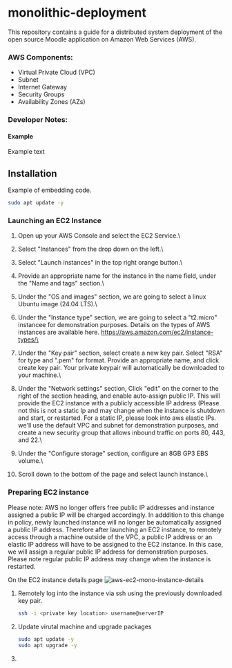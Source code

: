 # monolithic-deployment
This repository contains a guide for a distributed system deployment of the open source Moodle application on Amazon Web Services (AWS).

### AWS Components:
- Virtual Private Cloud (VPC)
- Subnet
- Internet Gateway
- Security Groups
- Availability Zones (AZs)

### Developer Notes:
#### Example
Example text

## Installation
Example of embedding code.

```bash
sudo apt update -y
```
### Launching an EC2 Instance
1. Open up your AWS Console and select the EC2 Service.\
2. Select "Instances" from the drop down on the left.\
3. Select "Launch instances" in the top right orange button.\
4. Provide an appropriate name for the instance in the name field, under the "Name and tags" section.\
5. Under the "OS and images" section, we are going to select a linux Ubuntu image (24.04 LTS).\
6. Under the "Instance type" section, we are going to select a "t2.micro" instancee for demonstration purposes. Details on the types of AWS instances are available here.
https://aws.amazon.com/ec2/instance-types/\

7. Under the "Key pair" section, select create a new key pair. Select "RSA" for type and ".pem" for format. Provide an appropriate name, and click create key pair. Your private keypair will automatically be downloaded to your machine.\
8. Under the "Network settings" section, Click "edit" on the corner to the right of the section heading, and enable auto-assign public IP. This will provide the EC2 instance with a publicly accessible IP address (Please not this is not a static Ip and may change when the instance is shutdown and start, or restarted. For a static IP, please look into aws elastic IPs. we'll use the default VPC and subnet for demonstration purposes, and create a new security group that allows inbound traffic on ports 80, 443, and 22.\
9. Under the "Configure storage" section, configure an 8GB GP3 EBS volume.\
10. Scroll down to the bottom of the page and select launch instance.\

### Preparing EC2 instance

Please note:
AWS no longer offers free public IP addresses and instance assigned a public IP will be charged accordingly. In adddition to this change in policy, newly launched instance will no longer be automatically assigned a public IP address. Therefore after launching an EC2 instance, to remotely access through a machine outside of the VPC, a public IP address or an elastic IP address will have to be assigned to the EC2 instance. In this case, we will assign a regular public IP address for demonstration purposes. Please note regular public IP address may change when the instance is restarted.

On the EC2 instance details page
![aws-ec2-mono-instance-details](https://github.com/user-attachments/assets/e275cfb2-4945-42f4-b927-1efc0bdeb00f)


1. Remotely log into the instance via ssh using the previously downloaded key pair.
   ```bash
   ssh -i <private key location> username@serverIP
   ```
2. Update virutal machine and upgrade packages
      ```bash
      sudo apt update -y
      sudo apt upgrade -y
      ```
3. 
